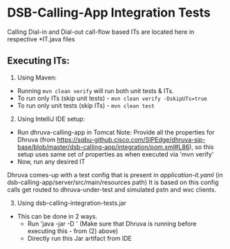 # DSB-Calling-App Integration Tests

Calling Dial-in and Dial-out call-flow based ITs are located here in respective *IT.java files

## Executing ITs:
1) Using Maven:
- Running `mvn clean verify` will run both unit tests & ITs.
- To run only ITs (skip unit tests) - `mvn clean verify -DskipUTs=true`
- To run only unit tests (skip ITs) - `mvn clean test`

2) Using IntelliJ IDE setup:
- Run dhruva-calling-app in Tomcat
Note: Provide all the properties for Dhruva (from https://sqbu-github.cisco.com/SIPEdge/dhruva-sip-base/blob/master/dsb-calling-app/integration/pom.xml#L86), so this setup uses same set of properties as when executed via 'mvn verify'
- Now, run any desired IT 

Dhruva comes-up with a test config that is present in *application-it.yaml* (in dsb-calling-app/server/src/main/resources path)
It is based on this config calls get routed to dhruva-under-test and simulated pstn and wxc clients. 

3) Using dsb-calling-integration-tests.jar
- This can be done in 2 ways.
  - Run 'java -jar -D<any command line arguments to be passed> <path to jar file>' (Make sure that Dhruva is running before executing this - from (2) above)
  - Directly run this Jar artifact from IDE
